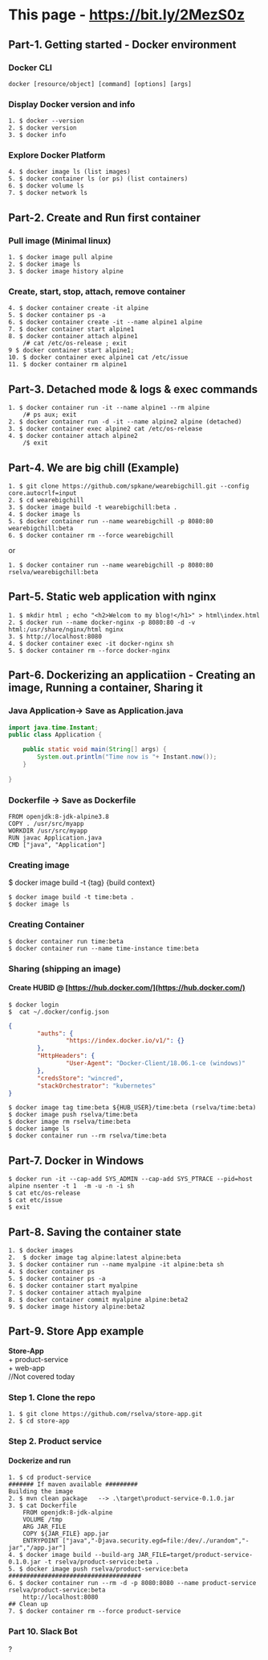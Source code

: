# This page - https://bit.ly/2MezS0z
## Part-1. Getting started - Docker environment
### Docker CLI
```docker
docker [resource/object] [command] [options] [args]
```
### Display Docker version and info
```docker
1. $ docker --version
2. $ docker version
3. $ docker info
```
### Explore Docker Platform
```
4. $ docker image ls (list images)
5. $ docker container ls (or ps) (list containers)
6. $ docker volume ls
7. $ docker network ls 
```
## Part-2. Create and Run first container

### Pull image (Minimal linux)
```docker
1. $ docker image pull alpine
2. $ docker image ls
3. $ docker image history alpine
```
### Create, start, stop, attach, remove container
```docker
4. $ docker container create -it alpine 
5. $ docker container ps -a
6. $ docker container create -it --name alpine1 alpine
7. $ docker container start alpine1
8. $ docker container attach alpine1
	/# cat /etc/os-release ; exit
9 $ docker container start alpine1; 
10. $ docker container exec alpine1 cat /etc/issue 
11. $ docker container rm alpine1
```
## Part-3.  Detached mode & logs & exec commands 
```
1. $ docker container run -it --name alpine1 --rm alpine
	/# ps aux; exit
2. $ docker container run -d -it --name alpine2 alpine (detached)
3. $ docker container exec alpine2 cat /etc/os-release
4. $ docker container attach alpine2
	/$ exit
``` 
## Part-4. We are big chill (Example)
```
1. $ git clone https://github.com/spkane/wearebigchill.git --config core.autocrlf=input
2. $ cd wearebigchill
3. $ docker image build -t wearebigchill:beta .
4. $ docker image ls
5. $ docker container run --name wearebigchill -p 8080:80 wearebigchill:beta
6. $ docker container rm --force wearebigchill
```
or
```
1. $ docker container run --name wearebigchill -p 8080:80 rselva/wearebigchill:beta
```
## Part-5. Static web application with nginx
```
1. $ mkdir html ; echo "<h2>Welcom to my blog!</h1>" > html\index.html
2. $ docker run --name docker-nginx -p 8080:80 -d -v html:/usr/share/nginx/html nginx
3. $ http://localhost:8080
4. $ docker container exec -it docker-nginx sh
5. $ docker container rm --force docker-nginx
```

## Part-6. Dockerizing an applicatiion - Creating an image, Running a container, Sharing it
### Java Application-> Save as Application.java
```java
import java.time.Instant;
public class Application {

	public static void main(String[] args) {
		System.out.println("Time now is "+ Instant.now());
	}
	
}
```
### Dockerfile  -> Save as Dockerfile
```
FROM openjdk:8-jdk-alpine3.8
COPY . /usr/src/myapp
WORKDIR /usr/src/myapp
RUN javac Application.java
CMD ["java", "Application"]
```

### Creating image 
$ docker image build -t {tag} {build context}
```
$ docker image build -t time:beta .
$ docker image ls
```
### Creating Container
```
$ docker container run time:beta
$ docker container run --name time-instance time:beta
```
### Sharing (shipping an image)
#### Create HUBID @ [https://hub.docker.com/](https://hub.docker.com/)
```
$ docker login
$  cat ~/.docker/config.json
```
```json
{
        "auths": {
                "https://index.docker.io/v1/": {}
        },
        "HttpHeaders": {
                "User-Agent": "Docker-Client/18.06.1-ce (windows)"
        },
        "credsStore": "wincred",
        "stackOrchestrator": "kubernetes"
}

```
```
$ docker image tag time:beta ${HUB_USER}/time:beta (rselva/time:beta)
$ docker image push rselva/time:beta 
$ docker image rm rselva/time:beta
$ docker iamge ls
$ docker container run --rm rselva/time:beta
```

## Part-7. Docker in Windows
```
$ docker run -it --cap-add SYS_ADMIN --cap-add SYS_PTRACE --pid=host alpine nsenter -t 1  -m -u -n -i sh
$ cat etc/os-release
$ cat etc/issue
$ exit
```
## Part-8. Saving the container state
```
1. $ docker images
2.  $ docker image tag alpine:latest alpine:beta
3. $ docker container run --name myalpine -it alpine:beta sh
4. $ docker container ps
5. $ docker container ps -a
6. $ docker container start myalpine
7. $ docker container attach myalpine
8. $ docker container commit myalpine alpine:beta2
9. $ docker image history alpine:beta2
```
## Part-9. Store App example 
**Store-App**<br>
	+ product-service<br>
	+ web-app <br> //Not covered today
	
### Step 1. Clone the repo 
```
1. $ git clone https://github.com/rselva/store-app.git
2. $ cd store-app
```
### Step 2. Product service
#### Dockerize and run
```
1. $ cd product-service
####### If maven available #########
Building the image 
2. $ mvn clean package   --> .\target\product-service-0.1.0.jar
3. $ cat Dockerfile
	FROM openjdk:8-jdk-alpine
	VOLUME /tmp
	ARG JAR_FILE
	COPY ${JAR_FILE} app.jar
	ENTRYPOINT ["java","-Djava.security.egd=file:/dev/./urandom","-jar","/app.jar"]
4. $ docker image build --build-arg JAR_FILE=target/product-service-0.1.0.jar -t rselva/product-service:beta . 
5. $ docker image push rselva/product-service:beta
#####################################
6. $ docker container run --rm -d -p 8080:8080 --name product-service rselva/product-service:beta
	http://localhost:8080
## Clean up
7. $ docker container rm --force product-service
```

### Part 10. Slack Bot
?
